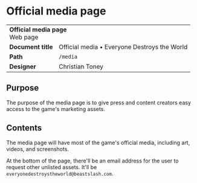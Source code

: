 # Official media page
<table>
  <tbody>
    <tr>
      <td colspan="2">
        <b>Official media page</b>
        <section>Web page</section>
      </td>
    </tr>
    <tr>
      <td>
        <b>Document title</b>
      </td>
      <td>
        Official media • Everyone Destroys the World
      </td>
    </tr>
    <tr>
      <td>
        <b>Path</b>
      </td>
      <td>
        <code>/media</code>
      </td>
    </tr>
    <tr>
      <td>
        <b>Designer</b>
      </td>
      <td>Christian Toney</td>
    </tr>
  </tbody>
<table>

## Purpose
The purpose of the media page is to give press and content creators easy access to the game's marketing assets. 

## Contents
The media page will have most of the game's official media, including art, videos, and screenshots.

At the bottom of the page, there'll be an email address for the user to request other unlisted assets. It'll be `everyonedestroystheworld@beastslash.com`.

